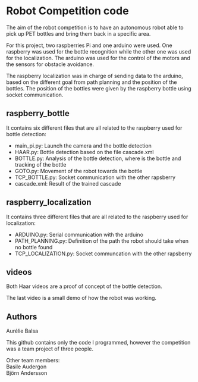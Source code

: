 # Robot Competition code

The aim of the robot competition is to have an autonomous robot able to pick up PET bottles and bring them back in a specific area.

For this project, two raspberries Pi and one arduino were used. One raspberry was used for the bottle recognition while the other one was used for the localization. The arduino was used for the control of the motors and the sensors for obstacle avoidance.

The raspberry localization was in charge of sending data to the arduino, based on the different goal from path planning and the position of the bottles. The position of the bottles were given by the raspberry bottle using socket communication.

## raspberry_bottle
It contains six different files that are all related to the raspberry used for bottle detection:

<ul><li>main_pi.py: Launch the camera and the bottle detection</li>
<li>HAAR.py: Bottle detection based on the file cascade.xml</li>
<li>BOTTLE.py: Analysis of the bottle detection, where is the bottle and tracking of the bottle</li>
<li>GOTO.py: Movement of the robot towards the bottle</li>
<li>TCP_BOTTLE.py: Socket communication with the other rapsberry</li>
<li>cascade.xml: Result of the trained cascade</li>
</ul>

## raspberry_localization
It contains three different files that are all related to the raspberry used for localization:

<ul><li>ARDUINO.py: Serial communication with the arduino</li>
<li>PATH_PLANNING.py: Definition of the path the robot should take when no bottle found</li>
<li>TCP_LOCALIZATION.py: Socket communcation with the other rapsberry</li>
</ul>

## videos
Both Haar videos are a proof of concept of the bottle detection.

The last video is a small demo of how the robot was working.

## Authors

Aurélie Balsa

This github contains only the code I programmed, however the competition was a team project of three people.

Other team members:  
Basile Audergon  
Björn Andersson  
